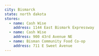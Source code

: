 ```yaml
---
city: Bismarck
state: north dakota
stores:
  - name: Cash Wise
    address: 1144 East Bismark Expressway
  - name: Cash Wise
    address: 900 43rd Avenue NE
  - name: Bisman Community Food Co-op
    address: 711 E Sweet Avenue
---
```

